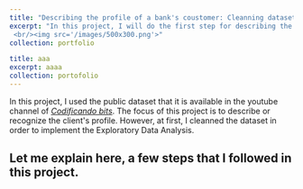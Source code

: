 ```yaml
---
title: "Describing the profile of a bank's coustomer: Cleanning dataset"
excerpt: "In this project, I will do the first step for describing the bank's coustomer. The datase contains some non-sense numerical values and outliers. Also, it contained some typos in categorical variables. In order to clean this, I used *pandas*, *matplotlib* and *seaborn* Python's packages. 
 <br/><img src='/images/500x300.png'>"
collection: portfolio

title: aaa
excerpt: aaaa
collection: portofolio
---
```

In this project, I used the public dataset that it is available in the youtube channel of [*Codificando bits*](https://www.youtube.com/watch?v=bGnD1Ki7j-g). The focus of this project is to describe or recognize the client's profile. However, at first, I cleanned the dataset in order to implement the Exploratory Data Analysis. 

Let me explain here, a few steps that I followed in this project. 
- 



